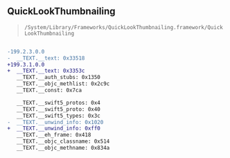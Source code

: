 ## QuickLookThumbnailing

> `/System/Library/Frameworks/QuickLookThumbnailing.framework/QuickLookThumbnailing`

```diff

-199.2.3.0.0
-  __TEXT.__text: 0x33518
+199.3.1.0.0
+  __TEXT.__text: 0x3353c
   __TEXT.__auth_stubs: 0x1350
   __TEXT.__objc_methlist: 0x2c9c
   __TEXT.__const: 0x7ca

   __TEXT.__swift5_protos: 0x4
   __TEXT.__swift5_proto: 0x40
   __TEXT.__swift5_types: 0x3c
-  __TEXT.__unwind_info: 0x1020
+  __TEXT.__unwind_info: 0xff0
   __TEXT.__eh_frame: 0x418
   __TEXT.__objc_classname: 0x514
   __TEXT.__objc_methname: 0x834a

```
